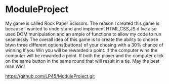 # ModuleProject
My game is called Rock Paper Scissors.
The reason I created this game is because I wanted to understand and implement HTML,CSS,JS.d 
Ive also used DOM munipulation and an ample of functions to allow my code to run seamlessly
The overall idea of this game is to create the ability to choose btwn three different options(buttons) of your chosing with a 30% chance of winning
If you Win you will be rewarded a point.
If the computer wins the computer will be rewarded a point.
If both the player and the computer click on the same button in the same round that will result in a tie.
May the best man Win!

https://github.com/LP45/ModuleProject.git

